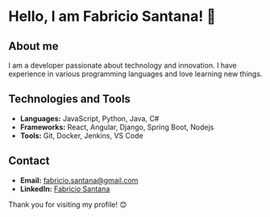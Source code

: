 # Hello, I am Fabricio Santana! 👋

## About me

I am a developer passionate about technology and innovation. I have experience in various programming languages and love learning new things.

## Technologies and Tools

- **Languages:** JavaScript, Python, Java, C#
- **Frameworks:** React, Angular, Django, Spring Boot, Nodejs
- **Tools:** Git, Docker, Jenkins, VS Code

## Contact

- **Email:** [fabricio.santana@gmail.com](mailto:fabricio.santana@gmail.com)
- **LinkedIn:** [Fabricio Santana](https://www.linkedin.com/in/fabriciofsantana)

Thank you for visiting my profile! 😊